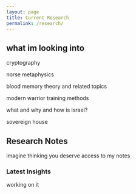 ```yaml
---
layout: page
title: Current Research
permalink: /research/
---
```

## what im looking into

cryptography

norse metaphysics

blood memory theory and related topics

modern warrior training methods

what and why and how is israel?

sovereign house

## Research Notes
imagine thinking you deserve access to my notes
### Latest Insights
working on it
